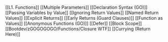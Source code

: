 [[L1. Functions]]
[[Multiple Parameters]]
[[Declaration Syntax (GO)]]
[[Passing Variables by Value]]
[[Ignoring Return Values]]
[[Named Return Values]]
[[Explicit Returns]]
[[Early Returns (Guard Clauses)]]
[[Function as Values]]
[[Anonymous Functions (GO)]]
[[Defer]]
[[Block Scope]]
[[Bootdev/zGOGOGOGO/Functions/Closure WTF]]
[[Currying (Return Here)]]
